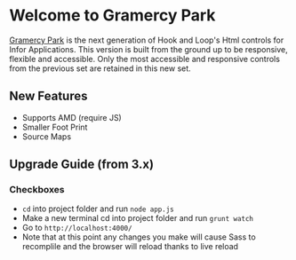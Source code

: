 
# Welcome to Gramercy Park

[Gramercy Park](http://en.wikipedia.org/wiki/Gramercy_Park) is the next generation of Hook and Loop's Html controls for Infor Applications. This version is built from the ground up to be responsive, flexible and accessible. Only the most accessible and responsive controls from the previous set are retained in this new set.

## New Features
* Supports AMD (require JS)
* Smaller Foot Print
* Source Maps


## Upgrade Guide (from 3.x)

### Checkboxes
* `cd` into project folder and run `node app.js`
* Make a new terminal cd into project folder and run `grunt watch`
* Go to `http://localhost:4000/`
* Note that at this point any changes you make will cause Sass to recomplile and the browser will reload thanks to live reload
